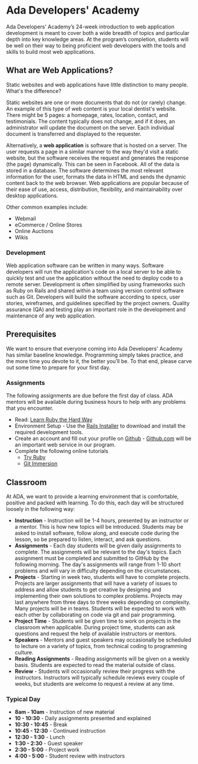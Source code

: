 # Ada Developers' Academy
Ada Developers' Academy’s 24-week introduction to web application development is meant to cover both a wide breadth of topics and particular depth into key knowledge areas. At the program’s completion, students will be well on their way to being proficient web developers with the tools and skills to build most web applications. 

## What are Web Applications?
Static websites and web applications have little distinction to many people. What's the difference? 

Static websites are one or more documents that do not (or rarely) change. An example of this type of web content is your local dentist's website. There might be 5 pages: a homepage, rates, location, contact, and testimonials. The content typically does not change, and if it does, an administrator will update the document on the server. Each individual document is transferred and displayed to the requester. 

Alternatively, a **web application** is software that is hosted on a server. The user requests a page in a similar manner to the way they'd visit a static website, but the software receives the request and generates the response (the page) dynamically. This can be seen in Facebook. All of the data is stored in a database. The software determines the most relevant information for the user, formats the data in HTML and sends the dynamic content back to the web browser. Web applications are popular because of their ease of use, access, distribution, flexibility, and maintainability over desktop applications. 

Other common examples include:

* Webmail
* eCommerce / Online Stores
* Online Auctions
* Wikis

### Development
Web application software can be written in many ways. Software developers will run the application's code on a local server to be able to quickly test and use the application without the need to deploy code to a remote server. Development is often simplified by using frameworks such as Ruby on Rails and shared within a team using version control software such as Git. Developers will build the software according to specs, user stories, wireframes, and guidelines specified by the project owners. Quality assurance (QA) and testing play an important role in the development and maintenance of any web application.

## Prerequisites
We want to ensure that everyone coming into Ada Developers' Academy has similar baseline knowledge. Programming simply takes practice, and the more time you devote to it, the better you’ll be. To that end, please carve out some time to prepare for your first day.

### Assignments
The following assignments are due before the first day of class. ADA mentors will be available during business hours to help with any problems that you encounter.

* Read: [Learn Ruby the Hard Way](http://ruby.learncodethehardway.org)
* Environment Setup - Use the [Rails Installer](http://railsinstaller.org) to download and install the required development tools.
* Create an account and fill out your profile on [Github](Github.com) - [Github.com](http://Github.com) will be an important web service in our program.
* Complete the following online tutorials
    - [Try Ruby](http://tryruby.org)
    - [Git Immersion](http://gitimmersion.com)

## Classroom
At ADA, we want to provide a learning environment that is comfortable, positive and packed with learning. To do this, each day will be structured loosely in the following way:

* **Instruction** - Instruction will be 1-4 hours, presented by an instructor or a mentor. This is how new topics will be introduced. Students may be asked to install software, follow along, and execute code during the lesson, so be prepared to listen, interact, and ask questions.
* **Assignments** -  Each day students will be given daily assignments to complete. The assignments will be relevant to the day's topics. Each assignment must be completed and submitted to GitHub by the following morning. The day's assignments will range from 1-10 short problems and will vary in difficulty depending on the circumstances.
* **Projects** - Starting in week two, students will have to complete projects. Projects are larger assignments that will have a variety of issues to address and allow students to get creative by designing and implementing their own solutions to complex problems. Projects may last anywhere from three days to three weeks depending on complexity. Many projects will be in teams. Students will be expected to work with each other by collaborating on code via git and pair programming.  
* **Project Time** - Students will be given time to work on projects in the classroom when applicable. During project time, students can ask questions and request the help of available instructors or mentors. 
* **Speakers** - Mentors and guest speakers may occasionally be scheduled to lecture on a variety of topics, from technical coding to programming culture.
* **Reading Assignments** - Reading assignments will be given on a weekly basis. Students are expected to read the material outside of class.
* **Review** - Students will occasionally review their progress with the instructors. Instructors will typically schedule reviews every couple of weeks, but students are welcome to request a review at any time.

### Typical Day

* **8am - 10am** - Instruction of new material
* **10 - 10:30** - Daily assignments presented and explained 
* **10:30 - 10:45** - Break
* **10:45 - 12:30** - Continued instruction
* **12:30 - 1:30** - Lunch
* **1:30 - 2:30** - Guest speaker
* **2:30 - 5:00** - Project work
* **4:00 - 5:00** - Student review with instructors

